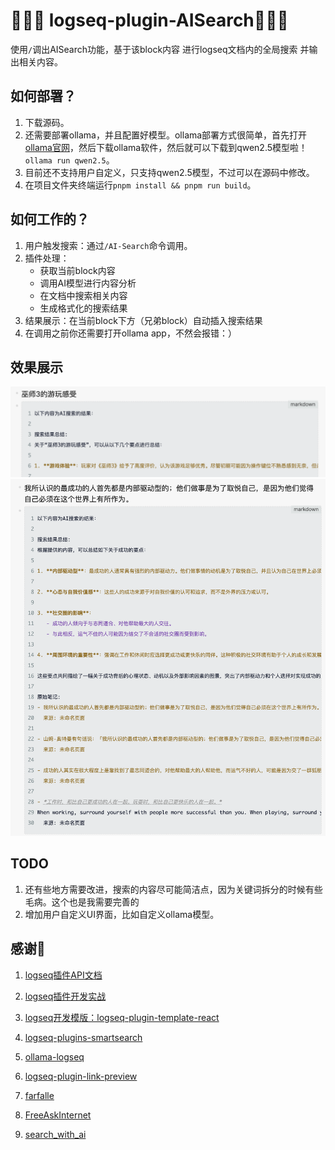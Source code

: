 # 🎉🎉🎉 logseq-plugin-AISearch💫💫💫
使用`/`调出AISearch功能，基于该block内容 进行logseq文档内的全局搜索 并输出相关内容。


## 如何部署？
1. 下载源码。
2. 还需要部署ollama，并且配置好模型。ollama部署方式很简单，首先打开[ollama官网](https://ollama.com/)，然后下载ollama软件，然后就可以下载到qwen2.5模型啦！`ollama run qwen2.5`。
3. 目前还不支持用户自定义，只支持qwen2.5模型，不过可以在源码中修改。
4. 在项目文件夹终端运行`pnpm install && pnpm run build`。


## 如何工作的？
1. 用户触发搜索：通过`/AI-Search`命令调用。
2. 插件处理：
   - 获取当前block内容
   - 调用AI模型进行内容分析
   - 在文档中搜索相关内容
   - 生成格式化的搜索结果
3. 结果展示：在当前block下方（兄弟block）自动插入搜索结果
4. 在调用之前你还需要打开ollama app，不然会报错：）

## 效果展示
![demo.png](public/demo1.png)
![demo.png](public/demo2.png)


## TODO
1. 还有些地方需要改进，搜索的内容尽可能简洁点，因为关键词拆分的时候有些毛病。这个也是我需要完善的
2. 增加用户自定义UI界面，比如自定义ollama模型。


## 感谢🙏
1. [logseq插件API文档](https://plugins-doc.logseq.com/)
2. [logseq插件开发实战](https://correctroad.gitbook.io/logseq-plugins-in-action/chapter-1/make-logseq-plugins-support-settings)
3. [logseq开发模版：logseq-plugin-template-react](https://github.com/pengx17/logseq-plugin-template-react)

1. [logseq-plugins-smartsearch](https://github.com/sethyuan/logseq-plugin-smartsearch)
2. [ollama-logseq](https://github.com/omagdy7/ollama-logseq)
3. [logseq-plugin-link-preview](https://github.com/pengx17/logseq-plugin-link-preview)

1. [farfalle](https://github.com/rashadphz/farfalle)
2. [FreeAskInternet](https://github.com/nashsu/FreeAskInternet)
3. [search_with_ai](https://github.com/yokingma/search_with_ai)
